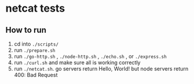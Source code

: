 # netcat tests

## How to run

1. cd into `./scripts/`
2. run `./prepare.sh`
3. run `./go-http.sh` , `./node-http.sh` , `./echo.sh` , or `./express.sh`
4. run `./curl.sh` and make sure all is working correctly
5. run `./netcat.sh`.
go servers return Hello, World! but node servers return 400: Bad Request

